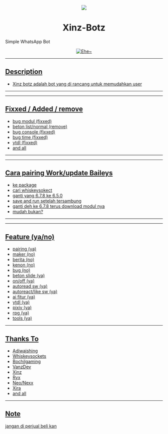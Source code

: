 <p align='center'>
<img src='https://github-widgetbox.vercel.app/api/profile?username=Rez4-3yz&data=followers,repositories,stars,commits' />
</p>

<h1 align="center">Xinz-Botz</h1>

Simple WhatsApp Bot

<p align="center">
  <a href="https://github.com/xinz21"><img src="https://files.catbox.moe/q7xtoh.jpg?color=7FFF00&center=true&vCenter=true&multiline=false&lines=Simple+Whatsapp+Bot;Give+star+and+forks+this+repo+:)" alt="Ehe~">
</p> 
      
-----------
## Description 
- Xinz botz adalah bot yang di rancang untuk memudahkan user 
------------

------------
## Fixxed / Added / remove
- bug modul (fixxed)
- beton list/normal (remove)
- bug console (fixxed)
- bug time (fixxed)
- ytdl (fixxed)
- and all
------------

------------
## Cara pairing Work/update Baileys
- ke package
- cari whiskeysokect
- ganti yang 6.7.8 ke 6.5.0
- save and run setelah tersambung
- ganti deh ke 6.7.8 terus download modul nya
- mudah bukan?
-------------

------------
## Feature (ya/no)
- pairing (ya)
- maker (no)
- berita (no)
- kenon (no)
- bug (no)
- beton slide (ya)
- on/off (ya)
- autoread sw (ya)
- autoreact/like sw (ya)
- ai fitur (ya)
- ytdl (ya)
- pixiv (ya)
- rpg (ya)
- tools (ya)
------------

## Thanks To
- Adiwajshing
- Whiskeysockets
- Bochilgaming
- VanzDev
- Xinz
- Ryx
- Neo/Nexx
- Xira
- and all

-------------
## Note 
jangan di perjual beli kan
